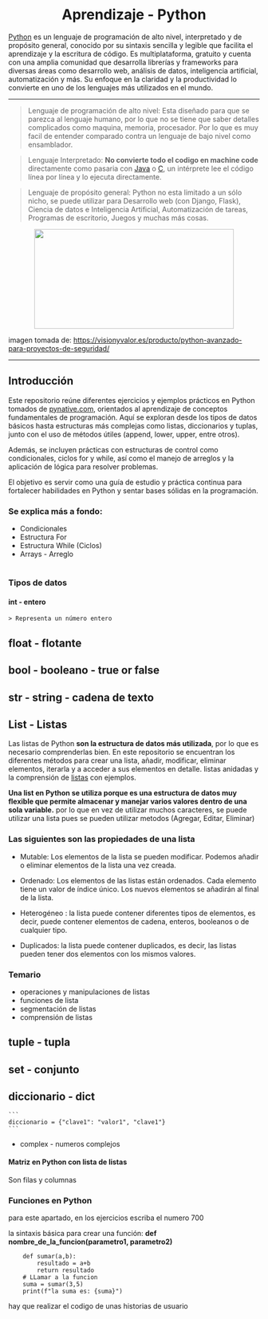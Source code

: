 <h1 align="center">Aprendizaje - Python</h1> 

[Python](https://www.python.org/ "Pagina de Python") es un lenguaje de programación de alto nivel, interpretado y de propósito general, conocido por su sintaxis sencilla y legible que facilita el aprendizaje y la escritura de código. Es multiplataforma, gratuito y cuenta con una amplia comunidad que desarrolla librerías y frameworks para diversas áreas como desarrollo web, análisis de datos, inteligencia artificial, automatización y más. Su enfoque en la claridad y la productividad lo convierte en uno de los lenguajes más utilizados en el mundo.

---

> Lenguaje de programación de alto nivel: Esta diseñado para que se parezca al lenguaje humano, por lo que no se tiene que saber detalles complicados como maquina, memoria, procesador. Por lo que es muy facil de entender comparado contra un lenguaje de bajo nivel como ensamblador.

> Lenguaje Interpretado: **No convierte todo el codigo en machine code** directamente como pasaria con [Java](https://www.java.com/es/ "Pagina de java") o [C](https://www.freecodecamp.org/espanol/news/el-libro-para-principiantes-c-aprende-las-bases-del-lenguaje-de-programacion-c-en-solo-unas-horas/ "Pagina freecodecamp - Manual de C"), un intérprete lee el código línea por línea y lo ejecuta directamente.

> Lenguaje de propósito general: Python no esta limitado a un sólo nicho, se puede utilizar para Desarrollo web (con Django, Flask), Ciencia de datos e Inteligencia Artificial, Automatización de tareas, Programas de escritorio, Juegos y muchas más cosas.

<div align="center">
    <img src="https://visionyvalor.es/wp-content/uploads/2024/03/Python-Symbol_0-4.png" width="400px" height="200px"/>
</div>

imagen tomada de: https://visionyvalor.es/producto/python-avanzado-para-proyectos-de-seguridad/

---

## Introducción

Este repositorio reúne diferentes ejercicios y ejemplos prácticos en Python tomados de [pynative.com](https://pynative-com.translate.goog/python-data-structure-exercise-for-beginners/?_x_tr_sl=en&_x_tr_tl=es&_x_tr_hl=es&_x_tr_pto=tc "Pagina de PYNATIVE.COM"), orientados al aprendizaje de conceptos fundamentales de programación. Aquí se exploran desde los tipos de datos básicos hasta estructuras más complejas como listas, diccionarios y tuplas, junto con el uso de métodos útiles (append, lower, upper, entre otros).

Además, se incluyen prácticas con estructuras de control como condicionales, ciclos for y while, así como el manejo de arreglos y la aplicación de lógica para resolver problemas.

El objetivo es servir como una guía de estudio y práctica continua para fortalecer habilidades en Python y sentar bases sólidas en la programación.

### Se explica más a fondo:

+ Condicionales
+ Estructura For
+ Estructura While (Ciclos)
+ Arrays - Arreglo

#

### Tipos de datos

#### int - entero

    > Representa un número entero

## float - flotante

## bool - booleano - true or false

## str - string - cadena de texto


## List - Listas

Las listas de Python **son la estructura de datos más utilizada**, por lo que es necesario comprenderlas bien. En este repositorio se encuentran los diferentes métodos para crear una lista, añadir, modificar, eliminar elementos, iterarla y a acceder a sus elementos en detalle. listas anidadas y la comprensión de [listas](https://pynative-com.translate.goog/wp-content/uploads/2021/03/python-list.jpg?_x_tr_sl=en&_x_tr_tl=es&_x_tr_hl=es&_x_tr_pto=tc "Pagina PY Native - Imagen explicativa de Listas en Python") con ejemplos.

**Una list en Python se utiliza porque es una estructura de datos muy flexible que permite almacenar y manejar varios valores dentro de una sola variable.** por lo que en vez de utilizar muchos caracteres, se puede utilizar una lista pues se pueden utilizar metodos (Agregar, Editar, Eliminar)

### Las siguientes son las propiedades de una lista

* Mutable: Los elementos de la lista se pueden modificar. Podemos añadir o eliminar elementos de la lista una vez creada.

* Ordenado: Los elementos de las listas están ordenados. Cada elemento tiene un valor de índice único. Los nuevos elementos se añadirán al final de la lista.

* Heterogéneo : la lista puede contener diferentes tipos de elementos, es decir, puede contener elementos de cadena, enteros, booleanos o de cualquier tipo.

* Duplicados: la lista puede contener duplicados, es decir, las listas pueden tener dos elementos con los mismos valores. 

### Temario

* operaciones y manipulaciones de listas
* funciones de lista
* segmentación de listas
* comprensión de listas


## tuple - tupla

## set - conjunto

## diccionario - dict

    ```
    diccionario = {"clave1": "valor1", "clave1"}
    ```

+ complex - numeros complejos


<!-- TEMA MATRIZ -->
#### Matriz en Python con lista de listas

Son filas y columnas


### Funciones en Python

para este apartado, en los ejercicios escriba el numero 700

la sintaxis básica para crear una función:
__def nombre_de_la_funcion(parametro1, parametro2)__
```
    def sumar(a,b):
        resultado = a+b
        return resultado
    # LLamar a la funcion
    suma = sumar(3,5)
    print(f"la suma es: {suma}")
```

hay que realizar el codigo de unas historias de usuario 
